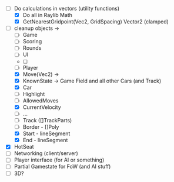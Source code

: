  - [ ] Do calculations in vectors (utility functions)
   - [x] Do all in Raylib Math
   - [x] GetNearestGridpoint(Vec2, GridSpacing) Vector2 (clamped)
 - [ ] cleanup objects ->
   - [ ] Game
    - [ ] Scoring
    - [ ] Rounds
    - [ ] UI
    - [ ]
   - [ ] Player
    - [x] Move(Vec2) -> 
    - [x] KnownState -> Game Field and all other Cars (and Track)
   - [x] Car
   - [ ] Highlight
    - [ ] AllowedMoves
    - [x] CurrentVelocity
    - [ ] ...
   - [ ] Track ([]TrackParts)
    - [ ] Border - []Poly
    - [x] Start - lineSegment
    - [x] End - lineSegment
 - [x] HotSeat 
 - [ ] Networking (client/server)
 - [ ] Player interface (for AI or something)
 - [ ] Partial Gamestate for FoW (and AI stuff)
 - [ ] 3D?
